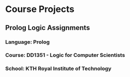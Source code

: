 # Course Projects
## Prolog Logic Assignments
### Language: Prolog
### Course: DD1351 - Logic for Computer Scientists
### School: KTH Royal Institute of Technology